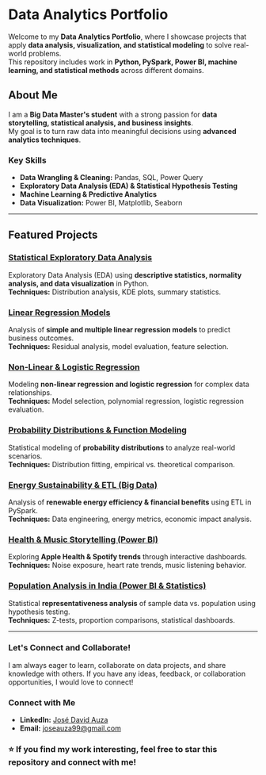 # **Data Analytics Portfolio**  

Welcome to my **Data Analytics Portfolio**, where I showcase projects that apply **data analysis, visualization, and statistical modeling** to solve real-world problems.  
This repository includes work in **Python, PySpark, Power BI, machine learning, and statistical methods** across different domains.  

## **About Me**  

I am a **Big Data Master's student** with a strong passion for **data storytelling, statistical analysis, and business insights**.  
My goal is to turn raw data into meaningful decisions using **advanced analytics techniques**.  

### **Key Skills**  
- **Data Wrangling & Cleaning:** Pandas, SQL, Power Query  
- **Exploratory Data Analysis (EDA) & Statistical Hypothesis Testing**  
- **Machine Learning & Predictive Analytics**  
- **Data Visualization:** Power BI, Matplotlib, Seaborn  

---

## **Featured Projects**  

### **[Statistical Exploratory Data Analysis](https://github.com/JoseAuza99/data-analytics-portfolio/tree/main/Statistical_Analysis_EDA)**  
Exploratory Data Analysis (EDA) using **descriptive statistics, normality analysis, and data visualization** in Python.  
**Techniques:** Distribution analysis, KDE plots, summary statistics.  

### **[Linear Regression Models](https://github.com/JoseAuza99/data-analytics-portfolio/tree/main/Linear_Regression)**  
Analysis of **simple and multiple linear regression models** to predict business outcomes.  
**Techniques:** Residual analysis, model evaluation, feature selection.  

### **[Non-Linear & Logistic Regression](https://github.com/JoseAuza99/data-analytics-portfolio/tree/main/NonLinear_Regression)**  
Modeling **non-linear regression and logistic regression** for complex data relationships.  
**Techniques:** Model selection, polynomial regression, logistic regression evaluation.  

### **[Probability Distributions & Function Modeling](https://github.com/JoseAuza99/data-analytics-portfolio/tree/main/Probability_Distributions)**  
Statistical modeling of **probability distributions** to analyze real-world scenarios.  
**Techniques:** Distribution fitting, empirical vs. theoretical comparison.  

### **[Energy Sustainability & ETL (Big Data)](https://github.com/JoseAuza99/data-analytics-portfolio/tree/main/Energy_Sustainability_ETL)**  
Analysis of **renewable energy efficiency & financial benefits** using ETL in PySpark.  
**Techniques:** Data engineering, energy metrics, economic impact analysis.  

### **[Health & Music Storytelling (Power BI)](https://github.com/JoseAuza99/data-analytics-portfolio/tree/main/Health_Music_Storytelling)**  
Exploring **Apple Health & Spotify trends** through interactive dashboards.  
**Techniques:** Noise exposure, heart rate trends, music listening behavior.  

### **[Population Analysis in India (Power BI & Statistics)](https://github.com/JoseAuza99/data-analytics-portfolio/tree/main/Population_Analysis_India)**  
Statistical **representativeness analysis** of sample data vs. population using hypothesis testing.  
**Techniques:** Z-tests, proportion comparisons, statistical dashboards.  

---

### **Let's Connect and Collaborate!**  

I am always eager to learn, collaborate on data projects, and share knowledge with others.
If you have any ideas, feedback, or collaboration opportunities, I would love to connect!

### **Connect with Me**  
- **LinkedIn:** [José David Auza](https://www.linkedin.com/in/josedavidauza)  
- **Email:** joseauza99@gmail.com  

### ⭐ **If you find my work interesting, feel free to star this repository and connect with me!**  

